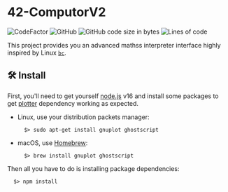 # 42-ComputorV2

![CodeFactor](https://www.codefactor.io/repository/github/kibotrel/42-computorv2/badge)
![GitHub](https://img.shields.io/github/license/kibotrel/42-ComputorV2?color=blue)
![GitHub code size in bytes](https://img.shields.io/github/languages/code-size/kibotrel/42-ComputorV2?label=size)
![Lines of code](https://img.shields.io/tokei/lines/github/kibotrel/42-ComputorV2?label=code%20lines)

This project provides you an advanced mathss interpreter interface highly inspired by Linux [`bc`](https://linux.die.net/man/1/bc).

## :hammer_and_wrench: Install

First, you'll need to get yourself [node.js](https://nodejs.org/en/download/) v16 and install some packages to get [plotter](https://www.npmjs.com/package/plotter) dependency working as expected.

- Linux, use your distribution packets manager:

  ```shell
    $> sudo apt-get install gnuplot ghostscript
  ```

- macOS, use [Homebrew](https://brew.sh/):

  ```shell
    $> brew install gnuplot ghostscript
  ```

Then all you have to do is installing package dependencies:

```shell
  $> npm install
```
